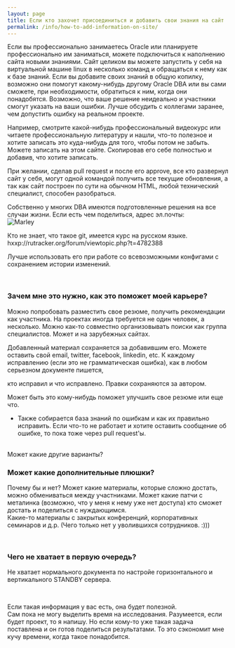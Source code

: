 ```yaml
---
layout: page
title: Если кто захочет присоединиться и добавить свои знания на сайт
permalink: /info/how-to-add-information-on-site/
---
```



Если вы профессионально занимаетесь Oracle или планируете профессионально им заниматься, можете подключиться к наполнению сайта новыми знаниями.
Сайт целиком вы можете запустить у себя на виртуальной машине linux в несколько команд и обращаться к нему как к базе знаний.
Если вы добавите своих знаний в общую копилку, возможно они помогут какому-нибудь другому Oracle DBA или вы сами сможете, при необходимости, обратиться к ним, когда они понадобятся.
Возможно, что ваше решение неидеально и участники смогут указать на ваши ошибки. Лучше обсудить с коллегами заранее, чем допустить ошибку на реальном проекте.


Например, смотрите какой-нибудь профессиональный видеокурс или читаете профессиональную литературу и нашли, что-то полезное
и хотите записать это куда-нибудь для того, чтобы потом не забыть.
Можете записать на этом сайте. Скопировав его себе полностью и добавив, что хотите записать.



При желании, сделав pull request и после его approve, все кто развернул сайт у себя,
могут одной командой получить все текущие обновления, а так как сайт построен по сути
на обычном HTML, любой технический специалист, способен разобраться.



Собственно у многих DBA имеются подготовленные решения на все случаи жизни. Если есть чем поделиться, адрес эл.почты:<br/>
<img src="http://img.fotografii.org/a3333333mail.gif" alt="Marley" border="0" />



Кто не знает, что такое git, имеется курс на русском языке.<br/>
hxxp://rutracker.org/forum/viewtopic.php?t=4782388


Лучше использовать его при работе со всевозможными конфигами с сохранением истории изменений.


<br/>
<h3>Зачем мне это нужно, как это поможет моей карьере?</h3>

Можно попробовать разместить свое резюме, получить рекомендации как участника.
На проектах иногда требуется не один человек, а несколько. Можно как-то совместно организовывать поиски как группа специалистов. Может и на зарубежных сайтах.


Добавленный материал сохраняется за добавившим его. Можете оставить свой email, twitter, facebook, linkedin, etc.
К каждому исправлению (если это не грамматическая ошибка), как в любом серьезном документе пишется,

кто исправил и что исправлено.
Правки сохраняются за автором.

Может быть это кому-нибудь поможет улучшить свое резюме или еще что.


+ Также собирается база знаний по ошибкам и как их правильно исправить.
Если что-то не работает и хотите оставить сообщение об ошибке, то пока тоже через pull request'ы.

<br/>
Может какие другие варианты?

<h3>Может какие дополнительные плюшки?</h3>

Почему бы и нет? Может какие материалы, которые сложно достать, можно обмениваться между участниками.
Может какие патчи с металинка (возможно, что у меня к нему уже нет доступа) кто сможет достать и поделиться с нуждающимся.
<br/>
Какие-то материалы с закрытых конференций, корпоративных семинаров и д.р. (Чего только нет у уволившихся сотрудников. :)))


<br/>
<h3>Чего не хватает в первую очередь?</h3>


Не хватает нормального документа по настройе горизонтального и вертикального STANDBY сервера.

<br/>

Если такая информация у вас есть, она будет полезной.<br/>
Сам пока не могу выделить время на исследования. Разумеется, если будет проект, то я напишу. Но если кому-то уже такая задача поставлена и он готов поделиться результатами. То это сэкономит мне кучу времени, когда такое понадобится.
